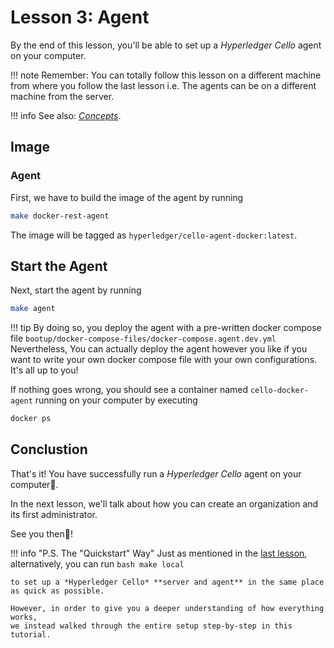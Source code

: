 # Lesson 3: Agent

By the end of this lesson, you'll be able to set up a *Hyperledger Cello* agent on your computer.

!!! note
    Remember: You can totally follow this lesson on a different machine from where you follow the last lesson i.e.
    The agents can be on a different machine from the server.

!!! info
    See also: [*Concepts*](../concepts.md).

## Image
### Agent

First, we have to build the image of the agent by running

```bash
make docker-rest-agent
```

The image will be tagged as `hyperledger/cello-agent-docker:latest`.

## Start the Agent

Next, start the agent by running

```bash
make agent
```

!!! tip
    By doing so, you deploy the agent with a pre-written docker compose file `bootup/docker-compose-files/docker-compose.agent.dev.yml` Nevertheless, You can actually deploy the agent however you like if you want to write your own docker compose file with your own configurations. It's all up to you!

If nothing goes wrong, you should see a container named `cello-docker-agent` running on your computer by executing

```bash
docker ps
```

## Conclustion
That's it! You have successfully run a *Hyperledger Cello* agent on your computer🎉.

In the next lesson, we'll talk about how you can create an organization and its first administrator.

See you then👋!

!!! info "P.S. The "Quickstart" Way"
    Just as mentioned in the [last lesson](./server.md), alternatively, you can run
    ```bash
    make local
    ```

    to set up a *Hyperledger Cello* **server and agent** in the same place as quick as possible.

    However, in order to give you a deeper understanding of how everything works, 
    we instead walked through the entire setup step-by-step in this tutorial.
